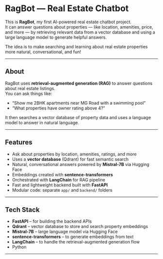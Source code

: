 # RagBot — Real Estate Chatbot 
 
This is **RagBot**, my first AI-powered real estate chatbot project.  
It can answer questions about properties — like location, amenities, price, and more — by retrieving relevant data from a vector database and using a large language model to generate helpful answers.

The idea is to make searching and learning about real estate properties more natural, conversational, and fun!

---

## About
RagBot uses **retrieval-augmented generation (RAG)** to answer questions about real estate listings.  
You can ask things like:
- “Show me 2BHK apartments near MG Road with a swimming pool”
- “What properties have owner rating above 4?”

It then searches a vector database of property data and uses a language model to answer in natural language.

---

## Features
- Ask about properties by location, amenities, ratings, and more  
- Uses a **vector database** (Qdrant) for fast semantic search  
- Natural, conversational answers powered by **Mistral-7B** via Hugging Face  
- Embeddings created with **sentence-transformers**  
- Orchestrated with **LangChain** for RAG pipeline  
- Fast and lightweight backend built with **FastAPI**  
- Modular code: separate `app/` and `backend/` folders

---

## Tech Stack
- **FastAPI** – for building the backend APIs
- **Qdrant** – vector database to store and search property embeddings
- **Mistral-7B** – large language model via Hugging Face
- **sentence-transformers** – to generate embeddings from text
- **LangChain** – to handle the retrieval-augmented generation flow
- Python 

---